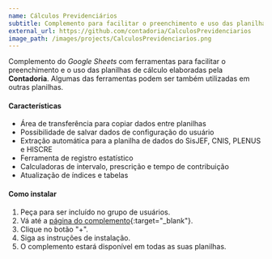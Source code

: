 ```yaml
---
name: Cálculos Previdenciários
subtitle: Complemento para facilitar o preenchimento e uso das planilhas de cálculo
external_url: https://github.com/contadoria/CalculosPrevidenciarios
image_path: /images/projects/CalculosPrevidenciarios.png
---
```


Complemento do *Google Sheets* com ferramentas para facilitar o preenchimento e o uso das planilhas de cálculo elaboradas pela **Contadoria**. Algumas das ferramentas podem ser também utilizadas em outras planilhas.

#### Características

* Área de transferência para copiar dados entre planilhas
* Possibilidade de salvar dados de configuração do usuário
* Extração automática para a planilha de dados do SisJEF, CNIS, PLENUS e HISCRE
* Ferramenta de registro estatístico
* Calculadoras de intervalo, prescrição e tempo de contribuição
* Atualização de índices e tabelas

#### Como instalar

1. Peça para ser incluído no grupo de usuários.
2. Vá até a [página do complemento](https://chrome.google.com/webstore/detail/c%C3%A1lculos-previdenci%C3%A1rios/cjeahogdijapbbnndojpidgdneeepnla?hl=pt-BR){:target="_blank"}.
3. Clique no botão "+".
4. Siga as instruções de instalação.
5. O complemento estará disponível em todas as suas planilhas.

